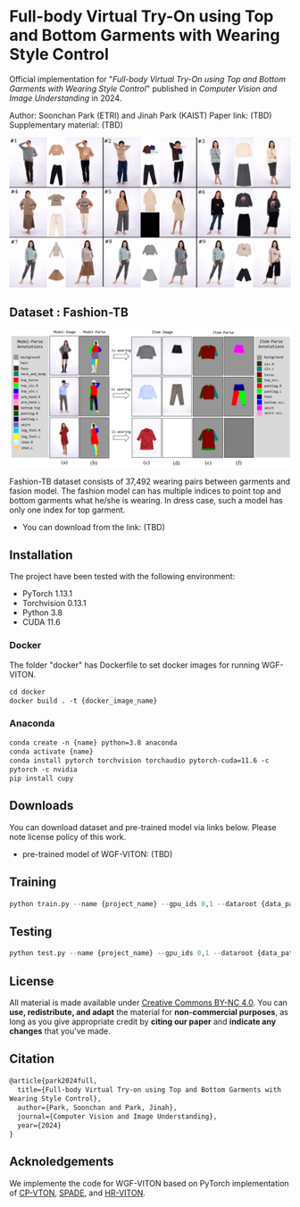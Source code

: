 # Full-body Virtual Try-On using Top and Bottom Garments with Wearing Style Control
Official implementation for "_Full-body Virtual Try-On using Top and Bottom Garments with Wearing Style Control_" published in _Computer Vision and Image Understanding_ in 2024.

Author: Soonchan Park (ETRI) and Jinah Park (KAIST)
Paper link: (TBD)
Supplementary material: (TBD)

![Teaser](./fig_WGVITONresult3x3.png)

## Dataset : Fashion-TB
![Teaser](./data_teaser.png)

Fashion-TB dataset consists of 37,492 wearing pairs between garments and fasion model.
The fashion model can has multiple indices to point top and bottom garments what he/she is wearing. In dress case, such a model has only one index for top garment.

* You can download from the link: (TBD)

## Installation 
The project have been tested with the following environment:
* PyTorch 1.13.1
* Torchvision 0.13.1
* Python 3.8
* CUDA 11.6

### Docker
The folder "docker" has Dockerfile to set docker images for running WGF-VITON.
```
cd docker
docker build . -t {docker_image_name}
```

### Anaconda
```
conda create -n {name} python=3.8 anaconda
conda activate {name}
conda install pytorch torchvision torchaudio pytorch-cuda=11.6 -c pytorch -c nvidia
pip install cupy
```

## Downloads
You can download dataset and pre-trained model via links below. Please note license policy of this work.
* pre-trained model of WGF-VITON: (TBD)

## Training
```python
python train.py --name {project_name} --gpu_ids 0,1 --dataroot {data_path} --keep_step 50000 --decay_step 150000 -b 4
```

## Testing
```python
python test.py --name {project_name} --gpu_ids 0,1 --dataroot {data_path} --wearing {test json file} -b 8 --checkpoint {checkpoint_path}
```

## License

All material is made available under [Creative Commons BY-NC 4.0](https://creativecommons.org/licenses/by-nc/4.0/). You can **use, redistribute, and adapt** the material for **non-commercial purposes**, as long as you give appropriate credit by **citing our paper** and **indicate any changes** that you've made.

## Citation

```
@article{park2024full,
  title={Full-body Virtual Try-on using Top and Bottom Garments with Wearing Style Control},
  author={Park, Soonchan and Park, Jinah},
  journal={Computer Vision and Image Understanding},
  year={2024}
}
```

## Acknoledgements
We implemente the code for WGF-VITON based on PyTorch implementation of [CP-VTON](https://github.com/sergeywong/cp-vton), [SPADE](https://github.com/NVlabs/SPADE), and [HR-VITON](https://github.com/sangyun884/HR-VITON).
